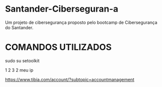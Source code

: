 # Santander-Ciberseguran-a
Um projeto de cibersegurança proposto pelo bootcamp de Cibersegurança do Santander.


# COMANDOS UTILIZADOS

sudo su
setoolkit

1
2
3
2
meu ip

https://www.tibia.com/account/?subtopic=accountmanagement
